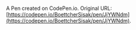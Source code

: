 # 

A Pen created on CodePen.io. Original URL: [https://codepen.io/BoettcherSisak/pen/JjYWNdm](https://codepen.io/BoettcherSisak/pen/JjYWNdm).


